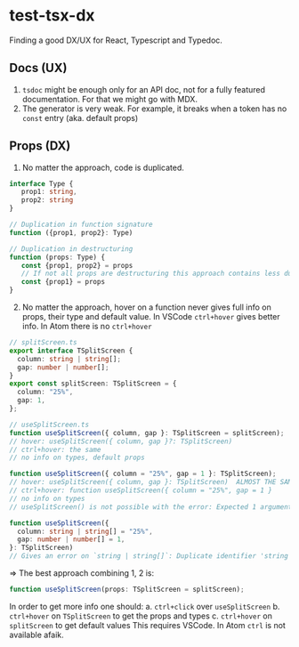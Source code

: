 # test-tsx-dx

Finding a good DX/UX for React, Typescript and Typedoc.

## Docs (UX)

1. `tsdoc` might be enough only for an API doc, not for a fully featured documentation. For that we might go with MDX.
2. The generator is very weak. For example, it breaks when a token has no `const` entry (aka. default props)

## Props (DX)

1. No matter the approach, code is duplicated.

```ts
interface Type {
   prop1: string,
   prop2: string
}

// Duplication in function signature
function ({prop1, prop2}: Type)

// Duplication in destructuring
function (props: Type) {
   const {prop1, prop2} = props
   // If not all props are destructuring this approach contains less duplication
   const {prop1} = props
}
```

2. No matter the approach, hover on a function never gives full info on props, their type and default value. In VSCode `ctrl+hover` gives better info. In Atom there is no `ctrl+hover`

```ts
// splitScreen.ts
export interface TSplitScreen {
  column: string | string[];
  gap: number | number[];
}
export const splitScreen: TSplitScreen = {
  column: "25%",
  gap: 1,
};

// useSplitScreen.ts
function useSplitScreen({ column, gap }: TSplitScreen = splitScreen);
// hover: useSplitScreen({ column, gap }?: TSplitScreen)
// ctrl+hover: the same
// no info on types, default props

function useSplitScreen({ column = "25%", gap = 1 }: TSplitScreen);
// hover: useSplitScreen({ column, gap }: TSplitScreen)  ALMOST THE SAME!!
// ctrl+hover: function useSplitScreen({ column = "25%", gap = 1 }
// no info on types
// useSplitScreen() is not possible with the error: Expected 1 arguments, but got 0.ts(2554)

function useSplitScreen({
  column: string | string[] = "25%",
  gap: number | number[] = 1,
}: TSplitScreen)
// Gives an error on `string | string[]`: Duplicate identifier 'string'.ts(2300)
```

=> The best approach combining 1, 2 is:

```ts
function useSplitScreen(props: TSplitScreen = splitScreen);
```

In order to get more info one should:
a. `ctrl+click` over `useSplitScreen`
b. `ctrl+hover` on `TSplitScreen` to get the props and types
c. `ctrl+hover` on `splitScreen` to get default values
This requires VSCode. In Atom `ctrl` is not available afaik.
